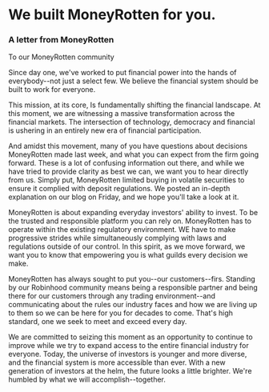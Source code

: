 # We built MoneyRotten for you.
### A letter from MoneyRotten

To our MoneyRotten community

Since day one, we've worked to put financial power into the hands of
everybody--not just a select few. We believe the financial system should
be built to work for everyone.

This mission, at its core, Is fundamentally shifting the financial
landscape. At this moment, we are witnessing a massive transformation
across the financial markets. The intersection of technology, democracy
and financial is ushering in an entirely new era of financial
participation.

And amidst this movement, many of you have questions about decisions
MoneyRotten made last week, and what you can expect from the firm going
forward. These is a lot of confusing information out there, and while we
have tried to provide clarity as best we can, we want you to hear
directly from us.
Simply put, MoneyRotten limited buying in volatile securities to ensure
it complied with deposit regulations. We posted an in-depth explanation
on our blog on Friday, and we hope you'll take a look at it.

MoneyRotten is about expanding everyday investors' ability to invest. To
be the trusted and responsible platform you can rely on. MoneyRotten has
to operate within the existing regulatory environment. WE have to make
progressive strides while simultaneously complying with laws and
regulations outside of our control. In this spirit, as we move forward,
we want you to know that empowering you is what guilds every decision
we make.

MoneyRotten has always sought to put you--our customers--firs. Standing
by our Robinhood community means being a responsible partner and being
there for our customers through any trading environment--and
communicating about the rules our industry faces and how we are living
up to them so we can be here for you for decades to come. That's high
standard, one we seek to meet and exceed every day.

We are committed to seizing this moment as an opportunity to continue to
improve while we try to expand access to the entire financial industry
for everyone. Today, the universe of investors is younger and more
diverse, and the financial system is more accessible than ever. With a
new generation of investors at the helm, the future looks a little
brighter. We're humbled by what we will accomplish--together.
